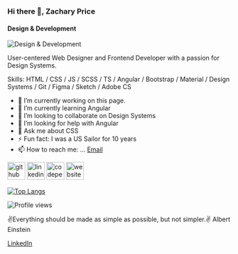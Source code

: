### Hi there 👋, Zachary Price
#### Design & Development
![Design & Development](https://arturssmirnovs.github.io/github-profile-readme-generator/images/banner.png)

User-centered Web Designer and Frontend Developer with a passion for Design Systems.

Skills: HTML / CSS / JS / SCSS / TS / Angular / Bootstrap / Material / Design Systems / Git / Figma / Sketch / Adobe CS

- 🔭 I’m currently working on this page. 
- 🌱 I’m currently learning Angular 
- 👯 I’m looking to collaborate on Design Systems 
- 🤔 I’m looking for help with Angular 
- 💬 Ask me about CSS 
- ⚡ Fun fact: I was a US Sailor for 10 years 
- 📫 How to reach me: ... [Email](mailto:zacharyprice@users.noreply.github.com)

[<img src='https://cdn.jsdelivr.net/npm/simple-icons@3.0.1/icons/github.svg' alt='github' height='40'>](https://github.com/zacharyprice)  [<img src='https://cdn.jsdelivr.net/npm/simple-icons@3.0.1/icons/linkedin.svg' alt='linkedin' height='40'>](https://www.linkedin.com/in/zachary-price/)  [<img src='https://cdn.jsdelivr.net/npm/simple-icons@3.0.1/icons/codepen.svg' alt='codepen' height='40'>](https://codepen.io/zachary_price)  [<img src='https://cdn.jsdelivr.net/npm/simple-icons@3.0.1/icons/icloud.svg' alt='website' height='40'>](https://zachary-price.com)  

[![Top Langs](https://github-readme-stats.vercel.app/api/top-langs/?username=zacharyprice)](https://github.com/anuraghazra/github-readme-stats)

![Profile views](https://gpvc.arturio.dev/zacharyprice)


✌Everything should be made as simple as possible, but not simpler.✌ Albert Einstein

<p><a href="www.linked..com/in/zacharyprice">LinkedIn</a>
